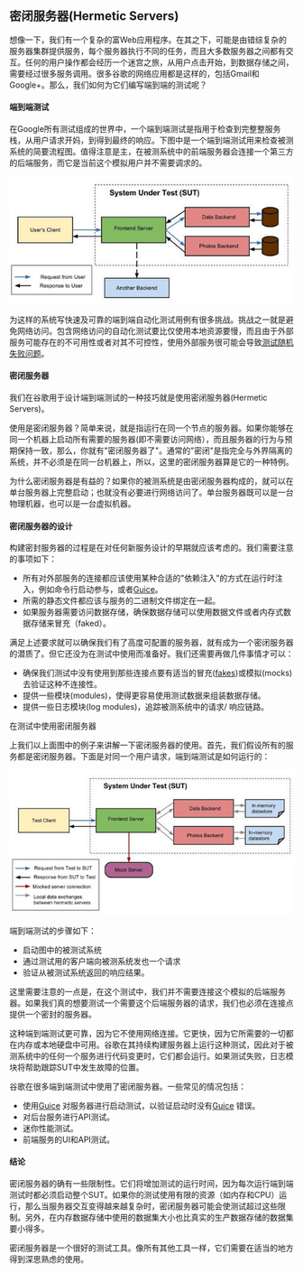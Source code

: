 ## 密闭服务器(Hermetic Servers)

想像一下，我们有一个复杂的富Web应用程序。在其之下，可能是由错综复杂的服务器集群提供服务，每个服务器执行不同的任务，而且大多数服务器之间都有交互。任何的用户操作都会经历一个迷宫之旅，从用户点击开始，到数据存储之间，需要经过很多服务调用。很多谷歌的网络应用都是这样的，包括Gmail和Google+。那么，我们如何为它们编写端到端的测试呢？

#### 端到端测试

在Google所有测试组成的世界中，一个端到端测试是指用于检查到完整整服务栈，从用户请求开妈，到得到最终的响应。下图中是一个端到端测试用来检查被测系统的简要流程图。值得注意是主，在被测系统中的前端服务器会连接一个第三方的后端服务，而它是当前这个模拟用户并不需要调求的。

![被测系统](../../images/TotT-02-02-1-SUT.jpg)

为这样的系统写快速及可靠的端到端自动化测试用例有很多挑战。挑战之一就是避免网络访问。包含网络访问的自动化测试要比仅使用本地资源要慢，而且由于外部服务可能存在的不可用性或者对其不可控性，使用外部服务很可能会导致[测试随机失败问题](02-04avoiding-flakey-tests.md)。

#### 密闭服务器

我们在谷歌用于设计端到端测试的一种技巧就是使用密闭服务器(Hermetic Servers)。

使用是密闭服务器？简单来说，就是指运行在同一个节点的服务器。如果你能够在同一个机器上启动所有需要的服务器(即不需要访问网络），而且服务器的行为与预期保持一致，那么，你就有"密闭服务器了"。通常的"密闭"是指完全与外界隔离的系统，并不必须是在同一台机器上，所以，这里的密闭服务器算是它的一种特例。

为什么密闭服务器是有益的？如果你的被测系统是由密闭服务器构成的，就可以在单台服务器上完整启动；也就没有必要进行网络访问了。单台服务器既可以是一台物理机器，也可以是一台虚拟机器。

#### 密闭服务器的设计

构建密封服务器的过程是在对任何新服务设计的早期就应该考虑的。我们需要注意的事项如下：

- 所有对外部服务的连接都应该使用某种合适的"依赖注入"的方式在运行时注入，例如命令行启动参与，或者[Guice](http://code.google.com/p/google-guice/)。
- 所需的静态文件都应该与服务的二进制文件绑定在一起。
- 如果服务器需要访问数据存储，确保数据存储可以使用数据文件或者内存式数据存储来冒充（faked）。

满足上述要求就可以确保我们有了高度可配置的服务器，就有成为一个密闭服务器的潜质了。但它还没为在测试中使用而准备好。我们还需要再做几件事情才可以：

- 确保我们测试中没有使用到那些连接点要有适当的冒充([fakes](http://xunitpatterns.com/Fake%20Object.html))或模拟(mocks)去验证这种不连接性。
- 提供一些模块(modules)，使得更容易使用测试数据来组装数据存储。
- 提供一些日志模块(log modules)，追踪被测系统中的请求/ 响应链路。

在测试中使用密闭服务器

上我们以上面图中的例子来讲解一下密闭服务器的使用。首先，我们假设所有的服务都是密闭服务器。下面是对同一个用户请求，端到端测试是如何运行的：

![使用密闭服务器的被测系统](../../images/TotT-02-02-2-E2ETest.jpg)

端到端测试的步骤如下：

- 启动图中的被测试系统
- 通过测试用的客户端向被测系统发也一个请求
- 验证从被测试系统返回的响应结果。

这里需要注意的一点是，在这个测试中，我们并不需要连接这个模拟的后端服务器。如果我们真的想要测试一个需要这个后端服务器的请求，我们也必须在连接点提供一个密封的服务器。

这种端到端测试更可靠，因为它不使用网络连接。它更快，因为它所需要的一切都在内存或本地硬盘中可用。谷歌在其持续构建服务器上运行这种测试，因此对于被测系统中的任何一个服务进行代码变更时，它们都会运行。如果测试失败，日志模块将帮助跟踪SUT中发生故障的位置。

谷歌在很多端到端测试中使用了密闭服务器。一些常见的情况包括：

- 使用[Guice](http://code.google.com/p/google-guice/) 对服务器进行启动测试，以验证启动时没有[Guice](http://code.google.com/p/google-guice/) 错误。
- 对后台服务进行API测试。
- 迷你性能测试。
- 前端服务的UI和API测试。

#### 结论

密闭服务器的确有一些限制性。它们将增加测试的运行时间，因为每次运行端到端测试时都必须启动整个SUT。如果你的测试使用有限的资源（如内存和CPU）运行，那么当服务器交互变得越来越复杂时，密闭服务器可能会使测试超过这些限制。另外，在内存数据存储中使用的数据集大小也比真实的生产数据存储的数据集要小得多。

密闭服务器是一个很好的测试工具。像所有其他工具一样，它们需要在适当的地方得到深思熟虑的使用。
